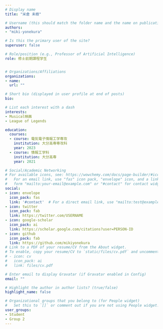 ```yaml
---
# Display name
title: "米倉 未樹"

# Username (this should match the folder name and the name on publications)
authors:
- "miki-yonekura"

# Is this the primary user of the site?
superuser: false

# Role/position (e.g., Professor of Artificial Intelligence)
role: 修士前期課程学生


# Organizations/Affiliations
organizations:
- name: 
  url: ""

# Short bio (displayed in user profile at end of posts)
bio: 

# List each interest with a dash
interests:
- Musical映画
- League of Legends

education:
  courses:
  - course: 電気電子情報工学専攻
    institution: 大分高専専攻科
    year: 2023
  - course: 情報工学科
    institution: 大分高専
    year: 2021

# Social/Academic Networking
# For available icons, see: https://wowchemy.com/docs/page-builder/#icons
#   For an email link, use "fas" icon pack, "envelope" icon, and a link in the
#   form "mailto:your-email@example.com" or "#contact" for contact widget.
social:
- icon: envelope
  icon_pack: fas
  link: '#contact'  # For a direct email link, use "mailto:test@example.org".
- icon: twitter
  icon_pack: fab
  link: https://twitter.com/USERNAME
- icon: google-scholar
  icon_pack: ai
  link: https://scholar.google.com/citations?user=PERSON-ID
- icon: github
  icon_pack: fab
  link: https://github.com/mikiyonekura
# Link to a PDF of your resume/CV from the About widget.
# To enable, copy your resume/CV to `static/files/cv.pdf` and uncomment the lines below.
# - icon: cv
#   icon_pack: ai
#   link: files/cv.pdf

# Enter email to display Gravatar (if Gravatar enabled in Config)
email: ""

# Highlight the author in author lists? (true/false)
highlight_name: false

# Organizational groups that you belong to (for People widget)
#   Set this to `[]` or comment out if you are not using People widget.
user_groups:
- Student
- Group 2
---
```




